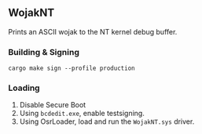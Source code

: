 ## WojakNT
Prints an ASCII wojak to the NT kernel debug buffer.

### Building & Signing
`cargo make sign --profile production`

### Loading
1. Disable Secure Boot
2. Using `bcdedit.exe`, enable testsigning.
3. Using OsrLoader, load and run the `WojakNT.sys` driver.
